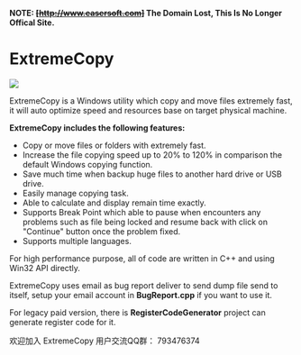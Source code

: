 **NOTE: ~~[http://www.easersoft.com]~~ The Domain Lost, This Is No Longer Offical Site.**

# ExtremeCopy
![](https://raw.githubusercontent.com/kevinwu1024/ExtremeCopy/main/ExetremeCopyUI.jpg)

ExtremeCopy is a Windows utility which copy and move files extremely fast, it will auto optimize speed and resources base on target physical machine.

**ExtremeCopy includes the following features:**

   * Copy or move files or folders with extremely fast.
   * Increase the file copying speed up to 20% to 120% in comparison the default Windows copying function.
   * Save much time when backup huge files to another hard drive or USB drive.
   * Easily manage copying task.
   * Able to calculate and display remain time exactly.
   * Supports Break Point which able to pause when encounters any problems such as file being locked and resume back with click on "Continue" button once the problem fixed.
   * Supports multiple languages.


For high performance purpose, all of code are written in C++ and using Win32 API directly.

ExtremeCopy uses email as bug report deliver to send dump file send to itself, setup your email account in **BugReport.cpp** if you want to use it.

For legacy paid version, there is **RegisterCodeGenerator** project can generate register code for it.

欢迎加入 ExtremeCopy 用户交流QQ群： 793476374
